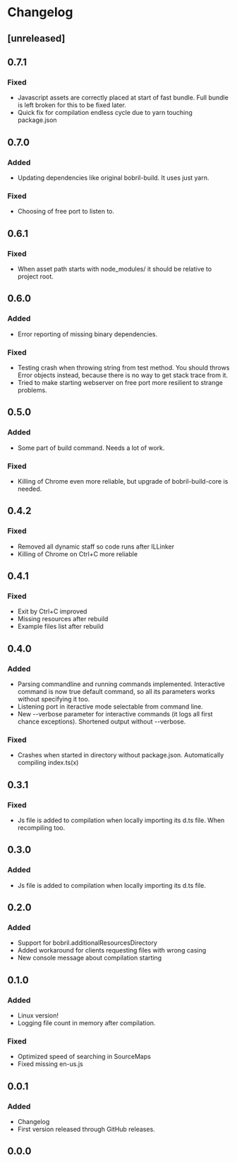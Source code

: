 # Changelog

## [unreleased]

## 0.7.1

### Fixed

* Javascript assets are correctly placed at start of fast bundle. Full bundle is left broken for this to be fixed later.
* Quick fix for compilation endless cycle due to yarn touching package.json

## 0.7.0

### Added

* Updating dependencies like original bobril-build. It uses just yarn.

### Fixed

* Choosing of free port to listen to.

## 0.6.1

### Fixed

* When asset path starts with node_modules/ it should be relative to project root.

## 0.6.0

### Added

* Error reporting of missing binary dependencies.

### Fixed

* Testing crash when throwing string from test method. You should throws Error objects instead, because there is no way to get stack trace from it.
* Tried to make starting webserver on free port more resilient to strange problems.

## 0.5.0

### Added

* Some part of build command. Needs a lot of work.

### Fixed

* Killing of Chrome even more reliable, but upgrade of bobril-build-core is needed.

## 0.4.2

### Fixed

* Removed all dynamic staff so code runs after ILLinker
* Killing of Chrome on Ctrl+C more reliable

## 0.4.1

### Fixed

* Exit by Ctrl+C improved
* Missing resources after rebuild
* Example files list after rebuild

## 0.4.0

### Added

* Parsing commandline and running commands implemented. Interactive command is now true default command, so all its parameters works without specifying it too.
* Listening port in iteractive mode selectable from command line.
* New --verbose parameter for interactive commands (it logs all first chance exceptions). Shortened output without --verbose.

### Fixed

* Crashes when started in directory without package.json. Automatically compiling index.ts(x)

## 0.3.1

### Fixed

* Js file is added to compilation when locally importing its d.ts file. When recompiling too.

## 0.3.0

### Added

* Js file is added to compilation when locally importing its d.ts file.

## 0.2.0

### Added

* Support for bobril.additionalResourcesDirectory
* Added workaround for clients requesting files with wrong casing
* New console message about compilation starting

## 0.1.0

### Added

* Linux version!
* Logging file count in memory after compilation.

### Fixed

* Optimized speed of searching in SourceMaps
* Fixed missing en-us.js

## 0.0.1

### Added

* Changelog
* First version released through GitHub releases.

## 0.0.0
